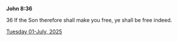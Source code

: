 **John 8:36**

36 If the Son therefore shall make you free, ye shall be free indeed.

[Tuesday 01-July, 2025](https://getbible.net/kjv/John/8/36)
